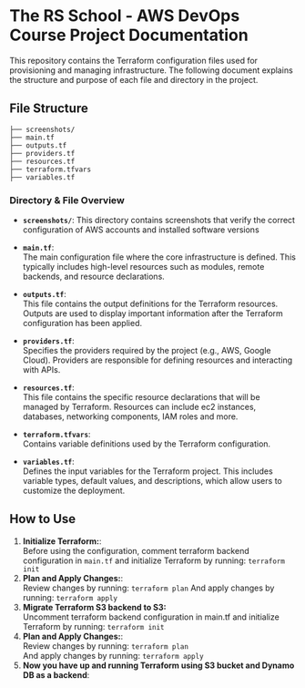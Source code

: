 # The RS School - AWS DevOps Course Project Documentation

This repository contains the Terraform configuration files used for provisioning and managing infrastructure. The following document explains the structure and purpose of each file and directory in the project.

## File Structure
```
├── screenshots/
├── main.tf
├── outputs.tf
├── providers.tf
├── resources.tf
├── terraform.tfvars
├── variables.tf
```

### Directory & File Overview

- **```screenshots/```**:
  This directory contains screenshots that verify the correct configuration of AWS accounts and installed software versions
- **```main.tf```**:  
  The main configuration file where the core infrastructure is defined. This typically includes high-level resources such as modules, remote backends, and resource declarations.

- **```outputs.tf```**:  
  This file contains the output definitions for the Terraform resources. Outputs are used to display important information after the Terraform configuration has been applied.

- **```providers.tf```**:  
  Specifies the providers required by the project (e.g., AWS, Google Cloud). Providers are responsible for defining resources and interacting with APIs.

- **```resources.tf```**:  
  This file contains the specific resource declarations that will be managed by Terraform. Resources can include ec2 instances, databases, networking components, IAM roles and more.

- **```terraform.tfvars```**:  
  Contains variable definitions used by the Terraform configuration. 

- **```variables.tf```**:  
  Defines the input variables for the Terraform project. This includes variable types, default values, and descriptions, which allow users to customize the deployment.

## How to Use

1. **Initialize Terraform:**:  
   Before using the configuration, comment terraform backend configuration in ```main.tf``` and initialize Terraform by running:
   ```terraform init```
2. **Plan and Apply Changes:**:  
   Review changes by running:
   ```terraform plan```
   And apply changes by running:
   ```terraform apply```
3. **Migrate Terraform S3 backend to S3:**  
   Uncomment terraform backend configuration in main.tf and initialize Terraform by running:
   ```terraform init```
4. **Plan and Apply Changes:**:  
   Review changes by running:
   ```terraform plan```  
   And apply changes by running:
   ```terraform apply```
5. **Now you have up and running Terraform using S3 bucket and Dynamo DB as a backend**:  
